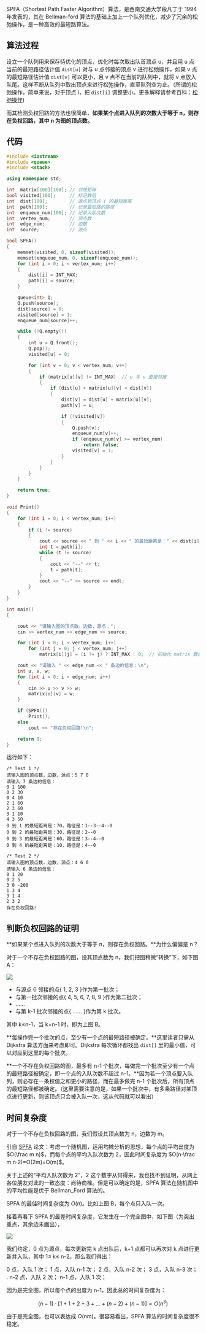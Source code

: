 SPFA（Shortest Path Faster Algorithm）算法，是西南交通大学段凡丁于 1994 年发表的，其在 Bellman-ford 算法的基础上加上一个队列优化，减少了冗余的松弛操作，是一种高效的最短路算法。

## 算法过程

设立一个队列用来保存待优化的顶点，优化时每次取出队首顶点 u，并且用 u 点当前的最短路径估计值 `dist[u]` 对与 u 点邻接的顶点 v 进行松弛操作，如果 v 点的最短路径估计值 `dist[v]` 可以更小，且 v 点不在当前的队列中，就将 v 点放入队尾。这样不断从队列中取出顶点来进行松弛操作，直至队列空为止。（所谓的松弛操作，简单来说，对于顶点 i，把 `dist[i]` 调整更小。更多解释请参考百科：[松弛操作](http://baike.baidu.com/item/%E6%9D%BE%E5%BC%9B%E6%93%8D%E4%BD%9C))

而其检测负权回路的方法也很简单，**如果某个点进入队列的次数大于等于 n，则存在负权回路，其中 n 为图的顶点数。** 

## 代码

```c++
#include <iostream>    
#include <queue>
#include <stack>

using namespace std;

int  matrix[100][100]; // 邻接矩阵
bool visited[100];     // 标记数组
int  dist[100];        // 源点到顶点 i 的最短距离
int  path[100];        // 记录最短路的路径
int  enqueue_num[100]; // 记录入队次数
int  vertex_num;       // 顶点数
int  edge_num;         // 边数
int  source;           // 源点

bool SPFA()
{
    memset(visited, 0, sizeof(visited));
    memset(enqueue_num, 0, sizeof(enqueue_num));
    for (int i = 0; i < vertex_num; i++)
    {
        dist[i] = INT_MAX;
        path[i] = source;
    }

    queue<int> Q;
    Q.push(source);
    dist[source] = 0;
    visited[source] = 1;
    enqueue_num[source]++;

    while (!Q.empty())
    {
        int u = Q.front();
        Q.pop();
        visited[u] = 0;

        for (int v = 0; v < vertex_num; v++)
        {
            if (matrix[u][v] != INT_MAX)  // u 与 v 直接邻接
            {
                if (dist[u] + matrix[u][v] < dist[v])
                {
                    dist[v] = dist[u] + matrix[u][v];
                    path[v] = u;

                    if (!visited[v])
                    {
                        Q.push(v);
                        enqueue_num[v]++;
                        if (enqueue_num[v] >= vertex_num)
                            return false;
                        visited[v] = 1;
                    }
                }
            }
        }
    }

    return true;
}

void Print()
{
    for (int i = 0; i < vertex_num; i++)
    {
        if (i != source)
        {
            cout << source << " 到 " << i << " 的最短距离是：" << dist[i] << "，路径是：" << i;
            int t = path[i];
            while (t != source)
            {
                cout << "--" << t;
                t = path[t];
            }
            cout << "--" << source << endl;
        }
    }
}

int main()
{

    cout << "请输入图的顶点数，边数，源点：";
    cin >> vertex_num >> edge_num >> source;

    for (int i = 0; i < vertex_num; i++)
        for (int j = 0; j < vertex_num; j++)
            matrix[i][j] = (i != j) ? INT_MAX : 0;  // 初始化 matrix 数组

    cout << "请输入 " << edge_num << " 条边的信息：\n";
    int u, v, w;
    for (int i = 0; i < edge_num; i++)
    {
        cin >> u >> v >> w;
        matrix[u][v] = w;
    }

    if (SPFA())
        Print();
    else
        cout << "存在负权回路!\n";

    return 0;
}
```

运行如下：

```plaintext
/* Test 1 */
请输入图的顶点数，边数，源点：5 7 0
请输入 7 条边的信息：
0 1 100
0 2 30
0 4 10
2 1 60
2 3 60
3 1 10
4 3 50
0 到 1 的最短距离是：70，路径是：1--3--4--0
0 到 2 的最短距离是：30，路径是：2--0
0 到 3 的最短距离是：60，路径是：3--4--0
0 到 4 的最短距离是：10，路径是：4--0

/* Test 2 */
请输入图的顶点数，边数，源点：4 6 0
请输入 6 条边的信息：
0 1 20
0 2 5
3 0 -200
1 3 4
3 1 4
2 3 2
存在负权回路!
```

## 判断负权回路的证明

**如果某个点进入队列的次数大于等于 n，则存在负权回路。**为什么偏偏是 n？

对于一个不存在负权回路的图，设其顶点数为 n，我们把图稍微“转换”下，如下图 A：

![](https://cdn.ethsonliu.com/x1/20180401_02.png)

* 与源点 0 邻接的点{ 1, 2, 3 }作为第一批次；
* 与第一批次邻接的点{ 4, 5, 6, 7, 8, 9 }作为第二批次；
* ......
* 与第 k-1 批次邻接的点{ ...... }作为第 k 批次。

其中 k≤n-1，当 k=n-1 时，即为上图 B。

**每操作完一个批次的点，至少有一个点的最短路径被确定。**这里读者只需从 Dijkstra 算法方面来考虑即可。Dijkstra 每次循环都找出 `dist[]` 里的最小值，可以对应到这里的每个批次。

**一个不存在负权回路的图，最多有 n-1 个批次，每做完一个批次至少有一个点的最短路径被确定，即一个点的入队次数不超过 n-1。**因为若一个顶点要入队列，则必存在一条权值之和更小的路径，而在最多做完 n-1 个批次后，所有顶点的最短路径都被确定。（这里需要注意的是，如果一个批次中，有多条路径对某顶点进行更新，则该顶点只会被入队一次，这从代码就可以看出）

## 时间复杂度

对于一个不存在负权回路的图，我们假设其顶点数为 n，边数为 m。

引自 [SPFA](https://wenku.baidu.com/view/1d0afac05fbfc77da269b1ee.html) 论文：考虑一个随机图，运用均摊分析的思想，每个点的平均出度为 $O(\frac m n)$，而每个点的平均入队次数为 2，因此时间复杂度为 $O(n⋅\frac m n⋅2)=O(2m)=O(m)$。

关于上述的“平均入队次数为 2”，2 这个数字从何得来，我也找不到证明，从网上各位朋友对此的一致态度：尚待商榷。但是可以确定的是，SPFA 算法在随机图中的平均性能是优于 Bellman_Ford 算法的。

SPFA 的最佳时间复杂度为 $O(n)$。比如上图 B，每个点只入队一次。

接着再看下 SPFA 的最差时间复杂度，它发生在一个完全图中，如下图（为突出重点，其余边未画出），

![](https://cdn.ethsonliu.com/x1/20180401_03.png)

我们约定，0 点为源点，每次更新完 k 点出队后，k+1​ 点都可以再次对 k 点进行更新并入队，其中 ​1≤ k≤ n-2​。那么我们得出：

0 点，入队 1 次；
1 点，入队 n-1 次；
2 点，入队 n-2 次；
3 点，入队 n-3 次；
.
n-2 点，入队 2 次；
n-1 点，入队 1 次；

因为是完全图，所以每个点的出度为 n-1，因此总的时间复杂度为：

$$
(n-1)⋅[1+1+2+3+...+(n-2)+(n-1)]=O(n^3)
$$

由于是完全图，也可以表达成 $O(nm)$。很容易看出，SPFA 算法的时间复杂度很不稳定。
